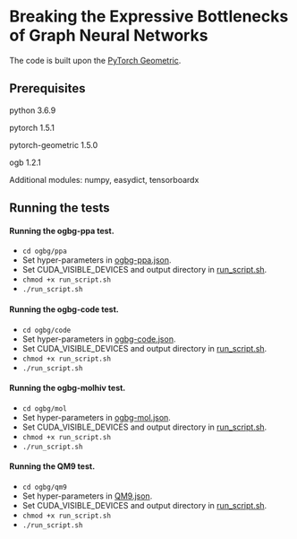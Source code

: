 # Breaking the Expressive Bottlenecks of Graph Neural Networks

The code is built upon the [PyTorch Geometric](https://github.com/rusty1s/pytorch_geometric).

## Prerequisites

python 3.6.9

pytorch 1.5.1

pytorch-geometric 1.5.0

ogb 1.2.1

Additional modules: numpy, easydict, tensorboardx

## Running the tests

#### Running the ogbg-ppa test.

   - ```cd ogbg/ppa```
   - Set hyper-parameters in [ogbg-ppa.json](ogbg/ppa/ogbg-ppa.json).
   - Set CUDA_VISIBLE_DEVICES and output directory in [run_script.sh](ogbg/ppa/run_script.sh).
   - ```chmod +x run_script.sh```
   - ```./run_script.sh```
   
####  Running the ogbg-code test.

   - ```cd ogbg/code```
   - Set hyper-parameters in [ogbg-code.json](ogbg/code/ogbg-code.json).
   - Set CUDA_VISIBLE_DEVICES and output directory in [run_script.sh](ogbg/code/run_script.sh).
   - ```chmod +x run_script.sh```
   - `````./run_script.sh`````
   
####  Running the ogbg-molhiv test.

   - ```cd ogbg/mol```
   - Set hyper-parameters in [ogbg-mol.json](ogbg/mol/ogbg-mol.json).
   - Set CUDA_VISIBLE_DEVICES and output directory in [run_script.sh](ogbg/mol/run_script.sh).
   - ```chmod +x run_script.sh```
   - ```./run_script.sh```
   
####  Running the QM9 test.

   - ```cd ogbg/qm9```
   - Set hyper-parameters in [QM9.json](qm9/QM9.json).
   - Set CUDA_VISIBLE_DEVICES and output directory in [run_script.sh](qm9/run_script.sh).
   - ```chmod +x run_script.sh```
   - ```./run_script.sh```

